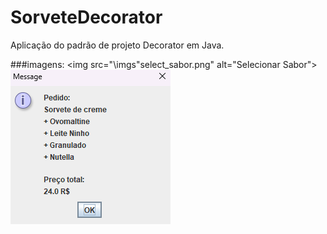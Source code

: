 # SorveteDecorator
Aplicação do padrão de projeto Decorator em Java.

###imagens:
<img src="\imgs\"select_sabor.png" alt="Selecionar Sabor">
<img src="\imgs\pedido_final.png" alt="Pedido Finalizado">
